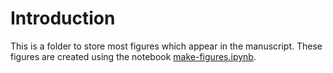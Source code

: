 # Introduction

This is a folder to store most figures which appear in the manuscript. These figures are created using the notebook [make-figures.ipynb](https://github.com/JackMurdochMoore/power-law/blob/main/notebooks/make-figures.ipynb).
